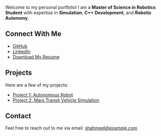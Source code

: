 Welcome to my personal portfolio! I am a **Master of Science in Robotics Student** with expertise in **Simulation**, **C++ Development**, and **Robotic Autonomy**.

## Connect With Me

- [GitHub](https://github.com/shahmeel)
- [LinkedIn](https://linkedin.com/in/shahmeel)
- [Download My Resume](https://shahmeel.github.io/resume.pdf)

## Projects

Here are a few of my projects:

- [Project 1: Autonomous Robot](https://github.com/shahmeel/project1)
- [Project 2: Mars Transit Vehicle Simulation](https://github.com/shahmeel/project2)

## Contact

Feel free to reach out to me via email: [shahmeel@example.com](mailto:shahmeel@example.com)
